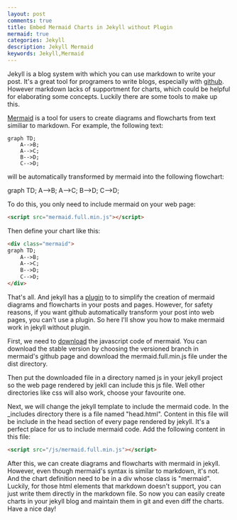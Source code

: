 ```yaml
---
layout: post
comments: true
title: Embed Mermaid Charts in Jekyll without Plugin
mermaid: true
categories: Jekyll
description: Jekyll Mermaid
keywords: Jekyll,Mermaid
---
```


Jekyll is a blog system with which you can use markdown to write your post.
It's a great tool for programers to write blogs, especially with
[github](https://help.github.com/articles/using-jekyll-with-pages/). However
markdown lacks of supportment for charts, which could be helpful for elaborating
some concepts. Luckily there are some tools to make up this.

[Mermaid](http://knsv.github.io/mermaid/index.html) is a tool for users to create
diagrams and flowcharts from text similiar to markdown. For example, the
following text:

```
graph TD;
    A-->B;
    A-->C;
    B-->D;
    C-->D;
```

will be automatically transformed by mermaid into the following flowchart:

<div class="mermaid">
graph TD;
    A-->B;
    A-->C;
    B-->D;
    C-->D;
</div>

To do this, you only need to include mermaid on your web page:

```html
<script src="mermaid.full.min.js"></script>
```

Then define your chart like this:

```html
<div class="mermaid">
graph TD;
    A-->B;
    A-->C;
    B-->D;
    C-->D;
</div>
```

That's all. And jekyll has a [plugin](https://github.com/jasonbellamy/jekyll-mermaid)
to to simplify the creation of mermaid diagrams and flowcharts in your posts and pages.
However, for safety reasons, if you want github automatically transform your post into
web pages, you can't use a plugin. So here I'll show you how to make mermaid work in
jekyll without plugin.

First, we need to [download](https://github.com/knsv/mermaid) the javascript
code of mermaid. You can download the stable version by choosing the versioned
branch in mermaid's github page and download the mermaid.full.min.js file under
the dist directory.

Then put the downloaded file in a directory named js in your jekyll project so
the web page rendered by jekll can include this js file. Well other directories
like css will also work, choose your favourite one.

Next, we will change the jekyll template to include the mermaid code. In the
_includes directory there is a file named "head.html". Content in this file will
be include in the head section of every page rendered by jekyll. It's a perfect
place for us to include mermaid code. Add the following content in this file:

```html
<script src="/js/mermaid.full.min.js"></script>
```

After this, we can create diagrams and flowcharts with mermaid in jekyll.
However, even though mermaid's syntax is similar to markdown, it's not. And the
chart definition need to be in a div whose class is "mermaid". Luckily, for
those html elements that markdown doesn't support, you can just write them
directly in the markdown file. So now you can easily create charts in your
jekyll blog and maintain them in git and even diff the charts. Have a nice day!
